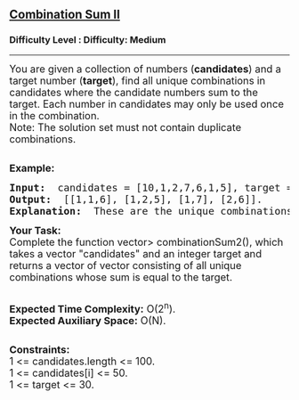 <h2><a href="https://www.geeksforgeeks.org/problems/combination-sum-ii/1">Combination Sum II</a></h2><h3>Difficulty Level : Difficulty: Medium</h3><hr><div class="problems_problem_content__Xm_eO"><p><span style="font-size: 18px;">You are given a collection of numbers (<strong>candidates</strong>) and a target number (<strong>target</strong>), find all unique combinations in candidates where the candidate numbers sum to the target. Each number in candidates may only be used once in the combination.<br>Note: The solution set must not contain duplicate combinations.</span></p>
<p><br><span style="font-size: 18px;"><strong>Example:</strong></span><span style="font-size: 18px;"> </span></p>
<pre><span style="font-size: 18px;"><strong>Input: </strong> candidates = [10,1,2,7,6,1,5], target = 8. 
<strong>Output: </strong> [[1,1,6], [1,2,5], [1,7], [2,6]]. 
<strong>Explanation: </strong> These are the unique combinations whose sum is equal to the target.</span></pre>
<p><span style="font-size: 18px;"><strong>Your Task:</strong><br>Complete the function vector&gt; combinationSum2(), which takes a vector "candidates" and an integer target and returns a vector of vector consisting of all unique combinations whose sum is equal to the target.</span></p>
<p><br><span style="font-size: 18px;"><strong>Expected Time Complexity:</strong> O(2<sup>n</sup>).<br><strong>Expected Auxiliary Space:</strong> O(N).</span></p>
<p><br><span style="font-size: 18px;"><strong>Constraints:</strong><br>1 &lt;= candidates.length &lt;= 100.<br>1 &lt;= candidates[i] &lt;= 50.<br>1 &lt;= target &lt;= 30.</span></p>
<p><br>&nbsp;</p></div>
